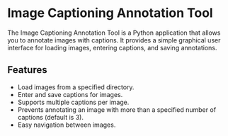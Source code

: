 # Image Captioning Annotation Tool

The Image Captioning Annotation Tool is a Python application that allows you to annotate images with captions. It provides a simple graphical user interface for loading images, entering captions, and saving annotations.

## Features

- Load images from a specified directory.
- Enter and save captions for images.
- Supports multiple captions per image.
- Prevents annotating an image with more than a specified number of captions (default is 3).
- Easy navigation between images.
